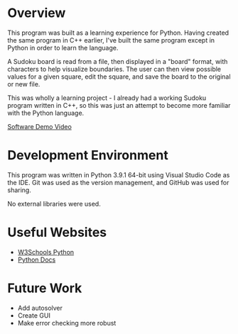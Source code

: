 # Overview

This program was built as a learning experience for Python. Having created the same program in C++ earlier, I've built the same program except in Python in order to learn the language.

A Sudoku board is read from a file, then displayed in a "board" format, with characters to help visualize boundaries. The user can then view possible values for a given square, edit the square, and save the board to the original or new file.

This was wholly a learning project - I already had a working Sudoku program written in C++, so this was just an attempt to become more familiar with the Python language.

[Software Demo Video](http://youtube.link.goes.here)

# Development Environment

This program was written in Python 3.9.1 64-bit using Visual Studio Code as the IDE. Git was used as the version management, and GitHub was used for sharing.

No external libraries were used.

# Useful Websites

* [W3Schools Python](https://www.w3schools.com/python/default.asp)
* [Python Docs](https://docs.python.org/3/)

# Future Work

* Add autosolver
* Create GUI
* Make error checking more robust